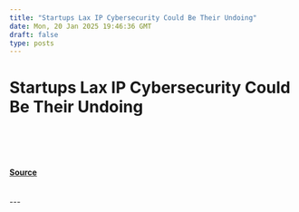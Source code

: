 ```yaml
---
title: "Startups Lax IP Cybersecurity Could Be Their Undoing"
date: Mon, 20 Jan 2025 19:46:36 GMT
draft: false
type: posts
---
```

# Startups Lax IP Cybersecurity Could Be Their Undoing

<br/>

<br/>

<br/>


#### [Source](https://hackernoon.com/startups-lax-ip-cybersecurity-could-be-their-undoing?source=rss)

<br/>
---
